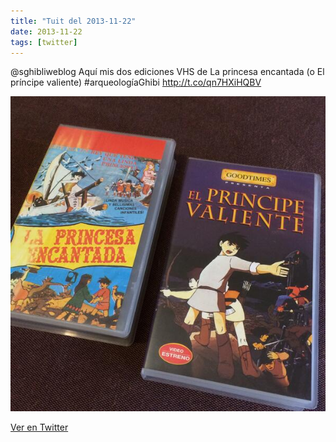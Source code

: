 ```yaml
---
title: "Tuit del 2013-11-22"
date: 2013-11-22
tags: [twitter]
---
```


@sghibliweblog Aquí mis dos ediciones VHS de La princesa encantada (o El príncipe valiente) #arqueologíaGhibi http://t.co/qn7HXiHQBV

![Imagen](/assets/images/403919544244523008-BZsCr2AIMAEzFQk.jpg)

[Ver en Twitter](https://twitter.com/i/web/status/403919544244523008)
